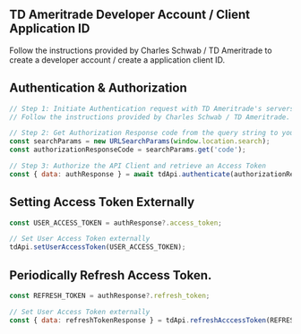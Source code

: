 ## TD Ameritrade Developer Account / Client Application ID

Follow the instructions provided by Charles Schwab / TD Ameritrade to create a developer account / create a application client ID.

## Authentication & Authorization
```javascript
// Step 1: Initiate Authentication request with TD Ameritrade's servers
// Follow the instructions provided by Charles Schwab / TD Ameritrade.

// Step 2: Get Authorization Response code from the query string to your redirect callback URL.
const searchParams = new URLSearchParams(window.location.search);
const authorizationResponseCode = searchParams.get('code');

// Step 3: Authorize the API Client and retrieve an Access Token
const { data: authResponse } = await tdApi.authenticate(authorizationResponseCode);
```

## Setting Access Token Externally
```javascript
const USER_ACCESS_TOKEN = authResponse?.access_token;

// Set User Access Token externally 
tdApi.setUserAccessToken(USER_ACCESS_TOKEN);
```

## Periodically Refresh Access Token.
```javascript
const REFRESH_TOKEN = authResponse?.refresh_token;

// Set User Access Token externally 
const { data: refreshTokenResponse } = tdApi.refreshAcccessToken(REFRESH_TOKEN);
```